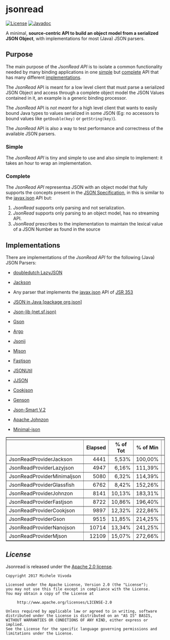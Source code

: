 # jsonread
[![License](https://img.shields.io/badge/license-Apache%202-4EB1BA.svg)](https://www.apache.org/licenses/LICENSE-2.0.html)
[![Javadoc](http://javadoc-badge.appspot.com/org.eleusoft/jsonread_1.0.0.svg?label=Javadoc)](https://eleusoft.github.io/jsonread/apidocs/)

A minimal, <b>source-centric API to build an object model from a serialized JSON Object</b>, with implementations for most (Java) JSON parsers.

## Purpose

<p>The main purpose of the <em>JsonRead API</em> is to isolate a common functionality needed by many binding applications in one <A href='#simple'>simple</a> but <A href='#complete'>complete</a> API that has many different <A href='#implementations'>implementations</a>.

<p>The <em>JsonRead</em> API is meant for a low level client that must parse a serialized JSON Object
and access through a complete object model the JSON Values contained in it, an example is a generic binding processor.

<p>The <em>JsonRead</em> API is <em>not meant</em> for a high level client that wants to easily bound Java types 
to values serialized in some JSON  (Eg: no accessors to bound values like <code>getDouble(key)</code> or <code>getString(key)</code>).

<p>The <em>JsonRead</em> API is also a way to test performance and correctness of the available JSON parsers.

### Simple

<p>The <em>JsonRead API</em> is tiny and simple to use and also simple to implement: it takes an hour to wrap an implementation.

### Complete

<p>The <em>JsonRead API</em> representsa JSON with an object model
that fully supports the concepts present in the <A href='https://tools.ietf.org/html/rfc7159'>JSON Specification</A>,
in this is similar to the 
<A target='_blank' href='https://json-processing-spec.java.net/nonav/releases/1.0/pfd-draft/javadocs/index.html'>javax.json</A> API
but:
	<ol>
	<li><em>JsonRead</em> supports only parsing and not serialization.
	<li><em>JsonRead</em> supports only parsing to an object model, has no streaming API.
	<li><em>JsonRead</em> prescribes to the implementation to maintain the lexical value of a JSON Number as found in the source 
	</ol>
	


## Implementations

<p>There are implementations of the <em>JsonRead API</em> for the following (Java) JSON Parsers:

<ul>
	<li><p><A target='_blank' href='https://github.com/doubledutch/LazyJSON'>doubledutch LazyJSON</A>
	<li><p><A target='_blank' href='https://github.com/FasterXML/jackson'>Jackson</A>
	<li><p>Any parser that implements the <A href='https://docs.oracle.com/javaee/7/api/javax/json/package-summary.html'>javax.json</A> 
	API of <a target='_blank' href='https://jsonp.java.net/'>JSR 353</a>
	<li><p><A target='_blank' href='https://github.com/stleary/JSON-java'>JSON in Java [package org.json]</A>
	<li><p><A target='_blank' href='https://json-lib.sourceforge.net/'>Json-lib (net.sf.json)</A>
	<li><p><A target='_blank' href='https://github.com/google/gson'>Gson</A>
	<li><p><A target='_blank' href='https://sourceforge.net/projects/argo/'>Argo</A>
	<li><p><A target='_blank' href='https://bitbucket.org/jmarsden/jsonij/wiki/Home'>Jsonij</A>
	<li><p><A target='_blank' href='https://bolerio.github.io/mjson/'>Mjson</A>
	<li><p><A target='_blank' href='https://sourceforge.net/projects/fastjson/'>Fastjson</A>
	<li><p><A target='_blank' href='https://github.com/billdavidson/JSONUtil'>JSONUtil</a>
	<li><p><A target='_blank' href='http://code.grobmeier.de/jjson/'>JJSON</a>
	<li><p><A target='_blank' href='http://cookjson.yuanheng.org/'>Cookjson</a>
	<li><p><A target='_blank' href='https://owlike.github.io/genson/'>Genson</a>
	<li><p><A target='_blank' href='https://github.com/netplex/json-smart-v2'>Json-Smart V.2</a>
	<li><p><A target='_blank' href='http://johnzon.apache.org/'>Apache Johnzon</a>
	<li><p><A target='_blank' href='https://github.com/ralfstx/minimal-json'>Minimal-json</a>
	
	
</ul>

<!-- table totals -->
<TABLE border cellspacing=0><TR><TD colspan=99><TR><th></th><th>Elapsed</th><th>% of Tot</th><th>% of Min</th><th>% of Max</th><th width=300></th></TR>
<TR><TD>JsonReadProviderJackson</TD><TD align=right>4441</TD><TD align=right>5,53%</TD><TD align=right>100,00%</TD><TD align=right>36,68%</TD><td></td></TR>
<TR><TD>JsonReadProviderLazyjson</TD><TD align=right>4947</TD><TD align=right>6,16%</TD><TD align=right>111,39%</TD><TD align=right>40,85%</TD><td></td></TR>
<TR><TD>JsonReadProviderMinimaljson</TD><TD align=right>5080</TD><TD align=right>6,32%</TD><TD align=right>114,39%</TD><TD align=right>41,95%</TD><td></td></TR>
<TR><TD>JsonReadProviderGlassfish</TD><TD align=right>6762</TD><TD align=right>8,42%</TD><TD align=right>152,26%</TD><TD align=right>55,84%</TD><td></td></TR>
<TR><TD>JsonReadProviderJohnzon</TD><TD align=right>8141</TD><TD align=right>10,13%</TD><TD align=right>183,31%</TD><TD align=right>67,23%</TD><td></td></TR>
<TR><TD>JsonReadProviderFastjson</TD><TD align=right>8722</TD><TD align=right>10,86%</TD><TD align=right>196,40%</TD><TD align=right>72,03%</TD><td></td></TR>
<TR><TD>JsonReadProviderCookjson</TD><TD align=right>9897</TD><TD align=right>12,32%</TD><TD align=right>222,86%</TD><TD align=right>81,73%</TD><td></td></TR>
<TR><TD>JsonReadProviderGson</TD><TD align=right>9515</TD><TD align=right>11,85%</TD><TD align=right>214,25%</TD><TD align=right>78,58%</TD><td></td></TR>
<TR><TD>JsonReadProviderNanojson</TD><TD align=right>10714</TD><TD align=right>13,34%</TD><TD align=right>241,25%</TD><TD align=right>88,48%</TD><td></td></TR>
<TR><TD>JsonReadProviderMjson</TD><TD align=right>12109</TD><TD align=right>15,07%</TD><TD align=right>272,66%</TD><TD align=right>100,00%</TD><td></td></TR>
</TABLE>

## *License*

Jsonread is released under the [Apache 2.0 license](license.txt).


```
Copyright 2017 Michele Vivoda

Licensed under the Apache License, Version 2.0 (the "License");
you may not use this file except in compliance with the License.
You may obtain a copy of the License at

     http://www.apache.org/licenses/LICENSE-2.0

Unless required by applicable law or agreed to in writing, software
distributed under the License is distributed on an "AS IS" BASIS,
WITHOUT WARRANTIES OR CONDITIONS OF ANY KIND, either express or implied.
See the License for the specific language governing permissions and
limitations under the License.
```

